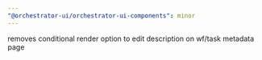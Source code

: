```yaml
---
"@orchestrator-ui/orchestrator-ui-components": minor
---
```


removes conditional render option to edit description on wf/task metadata page

